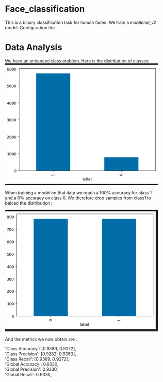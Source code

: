 # Face_classification
This is a binary classification  task for human faces. We train a _mobilenet_v2_ model. Configuration the 

# Data Analysis

We have an unbanced class problem. Here is the distribution of classes:
![Class distribution](./assets/unbalanced.png)

When training a model on that data we reach a 100% accuracy for class 1 and a 0% accuracy on class 0.
We therefore drop samples from class1 to balced the distribution : 

![Class distribution](./assets/balanced.png)

And the metrics we now obtain are : 

'Class Accuracy': [0.9389, 0.9272],  
'Class Precision': [0.9282, 0.9380],  
'Class Recall': [0.9389, 0.9272],  
'Global Accuracy': 0.9330,  
'Global Precision': 0.9330,  
'Global Recall': 0.9330, 
